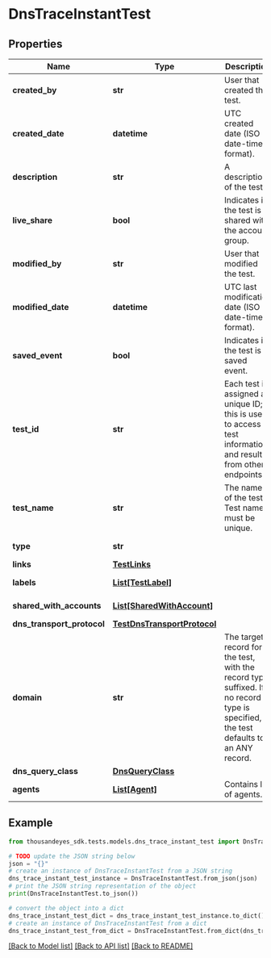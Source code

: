 # DnsTraceInstantTest


## Properties

Name | Type | Description | Notes
------------ | ------------- | ------------- | -------------
**created_by** | **str** | User that created the test. | [optional] [readonly] 
**created_date** | **datetime** | UTC created date (ISO date-time format). | [optional] [readonly] 
**description** | **str** | A description of the test. | [optional] 
**live_share** | **bool** | Indicates if the test is shared with the account group. | [optional] [readonly] 
**modified_by** | **str** | User that modified the test. | [optional] [readonly] 
**modified_date** | **datetime** | UTC last modification date (ISO date-time format). | [optional] [readonly] 
**saved_event** | **bool** | Indicates if the test is a saved event. | [optional] [readonly] 
**test_id** | **str** | Each test is assigned an unique ID; this is used to access test information and results from other endpoints. | [optional] [readonly] 
**test_name** | **str** | The name of the test. Test name must be unique. | [optional] 
**type** | **str** |  | [optional] [readonly] 
**links** | [**TestLinks**](TestLinks.md) |  | [optional] 
**labels** | [**List[TestLabel]**](TestLabel.md) |  | [optional] [readonly] 
**shared_with_accounts** | [**List[SharedWithAccount]**](SharedWithAccount.md) |  | [optional] [readonly] 
**dns_transport_protocol** | [**TestDnsTransportProtocol**](TestDnsTransportProtocol.md) |  | [optional] 
**domain** | **str** | The target record for the test, with the record type suffixed. If no record type is specified, the test defaults to an ANY record. | 
**dns_query_class** | [**DnsQueryClass**](DnsQueryClass.md) |  | [optional] 
**agents** | [**List[Agent]**](Agent.md) | Contains list of agents. | [optional] [readonly] 

## Example

```python
from thousandeyes_sdk.tests.models.dns_trace_instant_test import DnsTraceInstantTest

# TODO update the JSON string below
json = "{}"
# create an instance of DnsTraceInstantTest from a JSON string
dns_trace_instant_test_instance = DnsTraceInstantTest.from_json(json)
# print the JSON string representation of the object
print(DnsTraceInstantTest.to_json())

# convert the object into a dict
dns_trace_instant_test_dict = dns_trace_instant_test_instance.to_dict()
# create an instance of DnsTraceInstantTest from a dict
dns_trace_instant_test_from_dict = DnsTraceInstantTest.from_dict(dns_trace_instant_test_dict)
```
[[Back to Model list]](../README.md#documentation-for-models) [[Back to API list]](../README.md#documentation-for-api-endpoints) [[Back to README]](../README.md)


